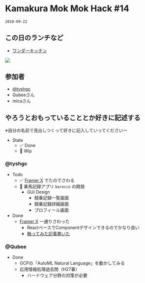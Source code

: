 # Kamakura Mok Mok Hack #14

`2018-09-22`

## この日のランチなど
- [ワンダーキッチン](https://tabelog.com/kanagawa/A1404/A140402/14048019/)

![](https://scontent-nrt1-1.cdninstagram.com/vp/67ac27421c9fd3aee7627b3fd48cb32a/5C479257/t51.2885-15/e35/41485965_550351755394937_2099966798655183887_n.jpg)

## 参加者

- [@tyshgc](http://twitter.com/tyshgc)
- Qubeeさん
- micaさん


## やろうとおもっていることとか好きに記述する
※自分の名前で見出しつくって好きに記入していってくださいー

- State
  - ✅ Done
  - 🚧 Wip

### @tyshgc

- Todo
  - ✅ [Framer X](https://framer.com/) でたのでさわる
  - 🚧 乗馬記録アプリ `barecco` の開発
    - GUI Design
      - 騎乗記録一覧画面
      - 騎乗記録詳細画面
      - プロフィール画面
- Done
  - [Framer X](https://framer.com/) 一通りさわった
    - ReactベースでComponentデザインできるのでかなり良い
    - [触ってみた記事書いた](https://medium.com/@tyshgc/framer-x-%E3%82%92%E8%A7%A6%E3%81%A3%E3%81%A6%E3%81%BF%E3%81%9F-f71f5db7ca78)

### @Qubee

- Done
  - GCPの「AutoML Natural Language」を動かしてみる
  - 応用情報処理過去問（H27春）
    - ハードウェア分野の対策が必要
